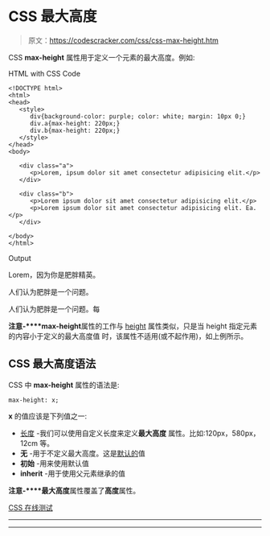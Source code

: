 # CSS 最大高度

> 原文：<https://codescracker.com/css/css-max-height.htm>

CSS **max-height** 属性用于定义一个元素的最大高度。例如:

HTML with CSS Code

```
<!DOCTYPE html>
<html>
<head>
   <style>
      div{background-color: purple; color: white; margin: 10px 0;}
      div.a{max-height: 220px;}
      div.b{max-height: 220px;}
   </style>
</head>
<body>

   <div class="a">
      <p>Lorem, ipsum dolor sit amet consectetur adipisicing elit.</p>
   </div>

   <div class="b">
      <p>Lorem ipsum dolor sit amet consectetur adipisicing elit.</p>
      <p>Lorem ipsum dolor sit amet consectetur adipisicing elit. Ea.</p>
   </div>

</body>
</html>
```

Output

Lorem，因为你是肥胖精英。

人们认为肥胖是一个问题。

人们认为肥胖是一个问题。每

**注意-****max-height**属性的工作与 [height](/css/css-height.htm) 属性类似，只是当 height 指定元素的内容小于定义的最大高度值 时，该属性不适用(或不起作用)，如上例所示。

## CSS 最大高度语法

CSS 中 **max-height** 属性的语法是:

```
max-height: x;
```

**x** 的值应该是下列值之一:

*   [长度](/css/css-length-units.htm) -我们可以使用自定义长度来定义**最大高度** 属性。比如:120px，580px，12cm 等。
*   **无** -用于不定义最大高度。这是<u>默认的</u>值
*   **初始** -用来使用默认值
*   **inherit** -用于使用父元素继承的值

**注意-****最大高度**属性覆盖了**高度**属性。

[CSS 在线测试](/exam/showtest.php?subid=5)

* * *

* * *